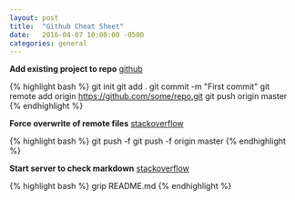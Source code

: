 ```yaml
---
layout: post
title:  "Github Cheat Sheet"
date:   2016-04-07 10:00:00 -0500
categories: general
---
```


**Add existing project to repo**
[github][add-existing]

{% highlight bash %}
git init
git add .
git commit -m "First commit"
git remote add origin https://github.com/some/repo.git
git push origin master
{% endhighlight %}

**Force overwrite of remote files**
[stackoverflow][force-overwrite]

{% highlight bash %}
git push -f <remote> <branch>
git push -f origin master
{% endhighlight %}



**Start server to check markdown** [stackoverflow][grip]

{% highlight bash %}
grip README.md
{% endhighlight %}

[force-overwrite]: http://stackoverflow.com/questions/10510462/force-git-push-to-overwrite-remote-files
[add-existing]: https://help.github.com/articles/adding-an-existing-project-to-github-using-the-command-line/
[grip]: http://stackoverflow.com/questions/7694887/is-there-a-command-line-utility-for-rendering-github-flavored-markdown

